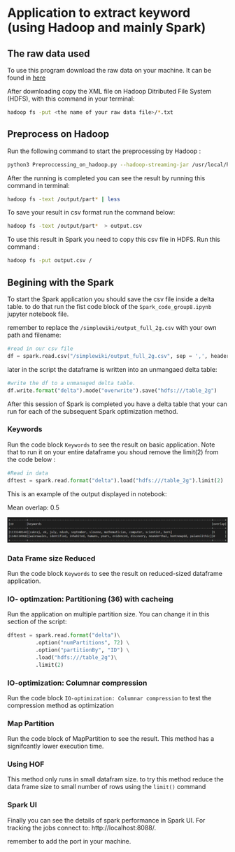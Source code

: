 # Application to extract keyword (using Hadoop and mainly Spark)

## The raw data used

To use this program download the raw data on your machine. It can be found in [here](https://github.com/daveshap/PlainTextWikipedia)

After downloading copy the XML file on Hadoop Ditributed File System (HDFS), with this command in your terminal:

```bash
hadoop fs -put <the name of your raw data file>/*.txt  

```

## Preprocess on Hadoop

Run the following command to start the preprocessing by Hadoop :

```bash
python3 Preproccessing_on_hadoop.py --hadoop-streaming-jar /usr/local/hadoop/share/hadoop/tools/lib/hadoop-streaming-3.2.1.jar -r hadoop hdfs:///<the name of your raw data file>.txt --output-dir hdfs:///output --no-output

```


After the running is completed you can see the result by running this command in terminal:
```bash
hadoop fs -text /output/part* | less

```

To save your result in csv format run the command below:

```bash
hadoop fs -text /output/part*  > output.csv
```

To use this result in Spark you need to copy this csv file in HDFS.  Run this command :

```bash
hadoop fs -put output.csv /

```


## Begining with the Spark 

To start the Spark application you should save the csv file inside a delta table. to do that run the fist code block of the `Spark_code_group8.ipynb` jupyter notebook file. 

remember to replace the `/simplewiki/output_full_2g.csv` with your own path and filename:

```python 
#read in our csv file
df = spark.read.csv("/simplewiki/output_full_2g.csv", sep = ',', header = True, schema = schema)
```

later in the script the dataframe is written into an unmangaed delta table:

```python
#write the df to a unmanaged delta table. 
df.write.format("delta").mode("overwrite").save("hdfs:///table_2g")
```

After this session  of Spark is completed you have a delta table that your can run for each of the subsequent Spark optimization method.

### Keywords 

Run the code block `Keywords` to see the result on basic application. Note that to run it on your entire dataframe you shoud remove the limit(2) from the code below :

```python
#Read in data
dftest = spark.read.format("delta").load("hdfs:///table_2g").limit(2) 
```

This is an example of the output displayed in notebook:

Mean overlap: 0.5
<!-- +----------+---------------------------------------------------------------------------------------------------------------+-------+
|ID        |keywords                                                                                                       |overlap|
+----------+---------------------------------------------------------------------------------------------------------------+-------+
|1133240144|[zakraj, ek, july, ndash, september, slovene, mathematician, computer, scientist, born]                        |1      |
|1146534968|[waleswales, identified, inhabited, humans, years, evidenced, discovery, neanderthal, bontnewydd, palaeolithic]|0      |
+----------+---------------------------------------------------------------------------------------------------------------+-------+ -->


![Alt text](/Output.png "Optional title")

### Data Frame size Reduced

Run the code block `Keywords` to see the result on reduced-sized dataframe  application.

### IO- optimzation: Partitioning (36) with cacheing


Run the application on multiple partition size. You can change it in this section of the script:

```python
dftest = spark.read.format("delta")\
         .option("numPartitions", 72) \
         .option("partitionBy", "ID") \
         .load("hdfs:///table_2g")\
         .limit(2)
```

### IO-optimization: Columnar compression

Run the code block `IO-optimization: Columnar compression` to test the compression method as optimization

### Map Partition

Run the code block of MapPartition to see the result. This method has a signifcantly lower execution time.

### Using HOF

This method only runs in small datafram size. to try this method reduce the data frame size to small number of rows using the `limit()` command



### Spark UI 

Finally you can see the details of spark performance in Spark UI. For tracking the jobs connect to: http://localhost:8088/.

remember to add the port in your machine.